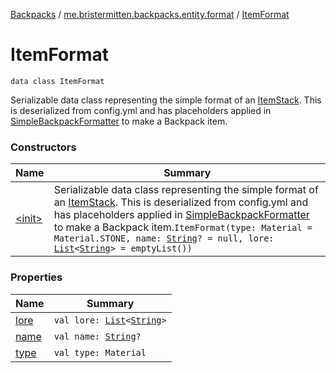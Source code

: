 [Backpacks](../../index.md) / [me.bristermitten.backpacks.entity.format](../index.md) / [ItemFormat](./index.md)

# ItemFormat

`data class ItemFormat`

Serializable data class representing the simple format of an [ItemStack](#).
This is deserialized from config.yml and has placeholders applied in [SimpleBackpackFormatter](#)
to make a Backpack item.

### Constructors

| Name | Summary |
|---|---|
| [&lt;init&gt;](-init-.md) | Serializable data class representing the simple format of an [ItemStack](#). This is deserialized from config.yml and has placeholders applied in [SimpleBackpackFormatter](#) to make a Backpack item.`ItemFormat(type: Material = Material.STONE, name: `[`String`](https://kotlinlang.org/api/latest/jvm/stdlib/kotlin/-string/index.html)`? = null, lore: `[`List`](https://kotlinlang.org/api/latest/jvm/stdlib/kotlin.collections/-list/index.html)`<`[`String`](https://kotlinlang.org/api/latest/jvm/stdlib/kotlin/-string/index.html)`> = emptyList())` |

### Properties

| Name | Summary |
|---|---|
| [lore](lore.md) | `val lore: `[`List`](https://kotlinlang.org/api/latest/jvm/stdlib/kotlin.collections/-list/index.html)`<`[`String`](https://kotlinlang.org/api/latest/jvm/stdlib/kotlin/-string/index.html)`>` |
| [name](name.md) | `val name: `[`String`](https://kotlinlang.org/api/latest/jvm/stdlib/kotlin/-string/index.html)`?` |
| [type](type.md) | `val type: Material` |
